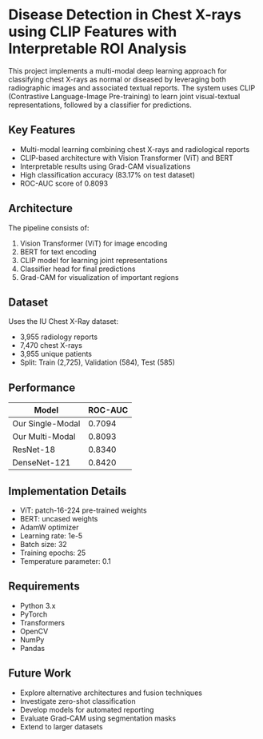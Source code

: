 # Disease Detection in Chest X-rays using CLIP Features with Interpretable ROI Analysis

This project implements a multi-modal deep learning approach for classifying chest X-rays as normal or diseased by leveraging both radiographic images and associated textual reports. The system uses CLIP (Contrastive Language-Image Pre-training) to learn joint visual-textual representations, followed by a classifier for predictions.

## Key Features

- Multi-modal learning combining chest X-rays and radiological reports
- CLIP-based architecture with Vision Transformer (ViT) and BERT
- Interpretable results using Grad-CAM visualizations
- High classification accuracy (83.17% on test dataset)
- ROC-AUC score of 0.8093

## Architecture

The pipeline consists of:
1. Vision Transformer (ViT) for image encoding
2. BERT for text encoding 
3. CLIP model for learning joint representations
4. Classifier head for final predictions
5. Grad-CAM for visualization of important regions

## Dataset

Uses the IU Chest X-Ray dataset:
- 3,955 radiology reports
- 7,470 chest X-rays
- 3,955 unique patients
- Split: Train (2,725), Validation (584), Test (585)

## Performance

| Model               | ROC-AUC |
|--------------------|---------|
| Our Single-Modal   | 0.7094  |
| Our Multi-Modal    | 0.8093  |
| ResNet-18          | 0.8340  |
| DenseNet-121       | 0.8420  |

## Implementation Details

- ViT: patch-16-224 pre-trained weights
- BERT: uncased weights
- AdamW optimizer
- Learning rate: 1e-5
- Batch size: 32
- Training epochs: 25
- Temperature parameter: 0.1

## Requirements

- Python 3.x
- PyTorch
- Transformers
- OpenCV
- NumPy
- Pandas

## Future Work

- Explore alternative architectures and fusion techniques
- Investigate zero-shot classification
- Develop models for automated reporting
- Evaluate Grad-CAM using segmentation masks
- Extend to larger datasets

